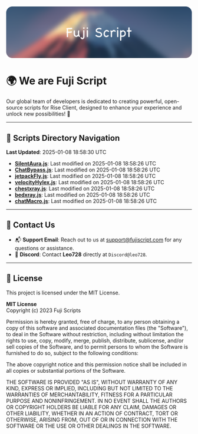 ![Banner](.github/b.webp)

# 🌍 **We are Fuji Script**

Our global team of developers is dedicated to creating powerful, open-source scripts for Rise Client, designed to enhance your experience and unlock new possibilities! 🌟

---
<!-- SCRIPTS_NAVIGATION_START -->
## 📂 **Scripts Directory Navigation**

**Last Updated**: 2025-01-08 18:58:30 UTC

- **[SilentAura.js](scripts/SilentAura.js)**: Last modified on 2025-01-08 18:58:26 UTC
- **[ChatBypass.js](scripts/ChatBypass.js)**: Last modified on 2025-01-08 18:58:26 UTC
- **[jetpackFly.js](scripts/jetpackFly.js)**: Last modified on 2025-01-08 18:58:26 UTC
- **[velocityHylex.js](scripts/velocityHylex.js)**: Last modified on 2025-01-08 18:58:26 UTC
- **[chestxray.js](scripts/chestxray.js)**: Last modified on 2025-01-08 18:58:26 UTC
- **[bedxray.js](scripts/bedxray.js)**: Last modified on 2025-01-08 18:58:26 UTC
- **[chatMacro.js](scripts/chatMacro.js)**: Last modified on 2025-01-08 18:58:26 UTC

<!-- SCRIPTS_NAVIGATION_END -->

---

## 💬 **Contact Us**  
- 📬 **Support Email**: Reach out to us at [support@fujiscript.com](mailto:support@fujiscript.com) for any questions or assistance.  
- 💬 **Discord**: Contact **Leo728** directly at `Discord@leo728`.

---

## 📜 **License**

This project is licensed under the MIT License.  

**MIT License**  
Copyright (c) 2023 Fuji Scripts  

Permission is hereby granted, free of charge, to any person obtaining a copy of this software and associated documentation files (the "Software"), to deal in the Software without restriction, including without limitation the rights to use, copy, modify, merge, publish, distribute, sublicense, and/or sell copies of the Software, and to permit persons to whom the Software is furnished to do so, subject to the following conditions:  

The above copyright notice and this permission notice shall be included in all copies or substantial portions of the Software.  

THE SOFTWARE IS PROVIDED "AS IS", WITHOUT WARRANTY OF ANY KIND, EXPRESS OR IMPLIED, INCLUDING BUT NOT LIMITED TO THE WARRANTIES OF MERCHANTABILITY, FITNESS FOR A PARTICULAR PURPOSE AND NONINFRINGEMENT. IN NO EVENT SHALL THE AUTHORS OR COPYRIGHT HOLDERS BE LIABLE FOR ANY CLAIM, DAMAGES OR OTHER LIABILITY, WHETHER IN AN ACTION OF CONTRACT, TORT OR OTHERWISE, ARISING FROM, OUT OF OR IN CONNECTION WITH THE SOFTWARE OR THE USE OR OTHER DEALINGS IN THE SOFTWARE.  
